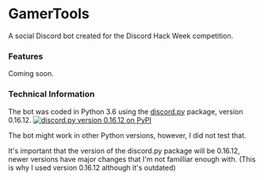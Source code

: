 # GamerTools
A social Discord bot created for the Discord Hack Week competition.

### Features
Coming soon.

### Technical Information
The bot was coded in Python 3.6 using the [discord.py](https://github.com/Rapptz/discord.py) package, version 0.16.12. [![discord.py version 0.16.12 on PyPI](https://img.shields.io/pypi/v/discord.py/0.16.12.svg)](https://pypi.org/project/discord.py/0.16.12/)

The bot might work in other Python versions, however, I did not test that.

It's important that the version of the discord.py package will be 0.16.12, newer versions have major changes that I'm not familliar enough with. (This is why I used version 0.16.12 although it's outdated)
